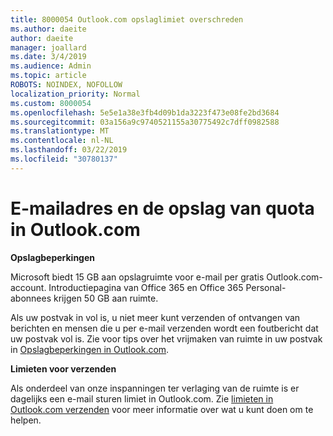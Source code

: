 ```yaml
---
title: 8000054 Outlook.com opslaglimiet overschreden
ms.author: daeite
author: daeite
manager: joallard
ms.date: 3/4/2019
ms.audience: Admin
ms.topic: article
ROBOTS: NOINDEX, NOFOLLOW
localization_priority: Normal
ms.custom: 8000054
ms.openlocfilehash: 5e5e1a38e3fb4d09b1da3223f473e08fe2bd3684
ms.sourcegitcommit: 03a156a9c9740521155a30775492c7dff0982588
ms.translationtype: MT
ms.contentlocale: nl-NL
ms.lasthandoff: 03/22/2019
ms.locfileid: "30780137"
---
```

# <a name="email-and-storage-quota-in-outlookcom"></a>E-mailadres en de opslag van quota in Outlook.com

**Opslagbeperkingen**

Microsoft biedt 15 GB aan opslagruimte voor e-mail per gratis Outlook.com-account. Introductiepagina van Office 365 en Office 365 Personal-abonnees krijgen 50 GB aan ruimte.
  
Als uw postvak in vol is, u niet meer kunt verzenden of ontvangen van berichten en mensen die u per e-mail verzenden wordt een foutbericht dat uw postvak vol is. Zie voor tips over het vrijmaken van ruimte in uw postvak in [Opslagbeperkingen in Outlook.com](https://go.microsoft.com/fwlink/p/?linkid=2001900&amp;clcid=0x409).

**Limieten voor verzenden**

Als onderdeel van onze inspanningen ter verlaging van de ruimte is er dagelijks een e-mail sturen limiet in Outlook.com. Zie [limieten in Outlook.com verzenden](https://support.office.com/article/279ee200-594c-40f0-9ec8-bb6af7735c2e) voor meer informatie over wat u kunt doen om te helpen.